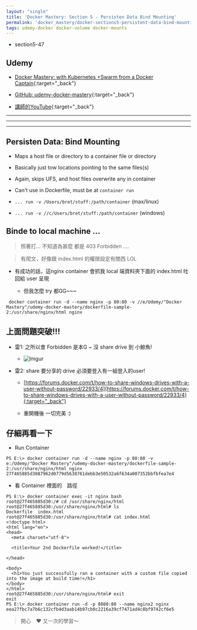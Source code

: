 ```yaml
---
layout: "single"
title: 'Docker Mastery: Section 5 - Persisten Data Bind Mounting'
permalink: 'docker_mastery/docker-sections5-persistent-data-bind-mounting'
tags: udemy-docker docker-volume docker-mounts
---
```


- section5-47

## Udemy

- [Docker Mastery: with Kubernetes +Swarm from a Docker Captain](https://www.udemy.com/course/docker-mastery/){:target="_back"}

- [GitHub: udemy-docker-mastery](https://github.com/BretFisher/udemy-docker-mastery){:target="_back"}

- [講師的YouTube](https://www.youtube.com/channel/UC0NErq0RhP51iXx64ZmyVfg){:target="_back"}

---
---
---


## Persisten Data: Bind Mounting

- Maps a host file or directory to a container file or directory
- Basically just tow locations pointing to the same files(s)
- Again, skips UFS, and host files overwrite any in container
- Can't use in Dockerfile, must be at `container run`

- `... run -v /Users/bret/stuff:/path/container` (max/linux)
- `... run -v //c/Users/bret/stuff:/path/container` (windows)


## Binde to local machine ...

> 照著打... 不知道為甚麼 都是 403 Forbidden ....

> 有爬文，好像跟 index.html 的權限設定有關西 LOL

- 有成功的話，這nginx container 會抓我 local 端資料夾下面的 index.html 吐回給 user 呈現

   - 但我怎麼 try 都GG~~~ 

~~~
 docker container run -d --name nginx -p 80:80 -v //e/Udemy/"Docker Mastery"/udemy-docker-mastery/dockerfile-sample-2:/usr/share/nginx/html nginx
~~~


## 上面問題突破!!!

- 雷1: 之所以會 Forbidden 是本G ~ 沒 share drive 到 小鯨魚!

   - ![Imgur](https://i.imgur.com/bJcrfka.jpg)


- 雷2: share 要分享的 drive 必須要登入有一組登入的user!

   - [https://forums.docker.com/t/how-to-share-windows-drives-with-a-user-without-password/22933/4](https://forums.docker.com/t/how-to-share-windows-drives-with-a-user-without-password/22933/4){:target="_back"}


   - 重開機後 一切完美 :)

## 仔細再看一下

- Run Container

~~~
PS E:\> docker container run -d --name nginx -p 80:80 -v e:/Udemy/"Docker Mastery"/udemy-docker-mastery/dockerfile-sample-2:/usr/share/nginx/html nginx
27f465885d3087962d0779d5638761debb3e50532a6f634a007352bbfbfea7e4
~~~

- 看 Container 裡面的　路徑

~~~
PS E:\> docker container exec -it nginx bash
root@27f465885d30:/# cd /usr/share/nginx/html
root@27f465885d30:/usr/share/nginx/html# ls
Dockerfile  index.html
root@27f465885d30:/usr/share/nginx/html# cat index.html
<!doctype html>
<html lang="en">
<head>
  <meta charset="utf-8">

  <title>Your 2nd Dockerfile worked!</title>

</head>

<body>
  <h1>You just successfully ran a container with a custom file copied into the image at build time!</h1>
</body>
</html>
root@27f465885d30:/usr/share/nginx/html# exit
exit
PS E:\> docker container run -d -p 8080:80 --name nginx2 nginx
eea27fbc7a7b6c132cfb4d3aab14b97cb0c2216a39cf7471ad4c8bf9742cf6e5
~~~

> 開心　:heart: 又一次的學習～　